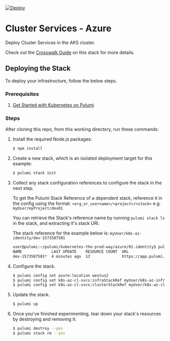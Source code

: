 [![Deploy](https://get.pulumi.com/new/button.svg)](https://app.pulumi.com/new)

# Cluster Services - Azure

Deploy Cluster Services in the AKS cluster.

Check out the [Crosswalk Guide](https://www.pulumi.com/docs/guides/crosswalk/kubernetes/cluster-services)
on this stack for more details.

## Deploying the Stack

To deploy your infrastructure, follow the below steps.

### Prerequisites

1. [Get Started with Kubernetes on Pulumi](https://www.pulumi.com/docs/get-started/kubernetes/)

### Steps

After cloning this repo, from this working directory, run these commands:

1. Install the required Node.js packages:

    ```bash
    $ npm install
    ```

1. Create a new stack, which is an isolated deployment target for this example:

    ```bash
    $ pulumi stack init
    ```

1.  Collect any stack configuration references to configure the stack in the
    next step.

    To get the Pulumi Stack Reference of a dependent stack, reference it in the
    config using the format: `<org_or_username>/<project>/<stack>` e.g. `myUser/myProject/dev01`

    You can retrieve the Stack's reference name by running `pulumi stack ls` in
    the stack, and extracting it's stack URI.

    The stack reference for the example below is: `myUser/k8s-az-identity/dev-1573587501`

    ```bash
    user@pulumi:~/pulumi/kubernetes-the-prod-way/azure/01-identity$ pul stack ls
    NAME             LAST UPDATE    RESOURCE COUNT  URL
    dev-1573587501*  4 minutes ago  13              https://app.pulumi.com/myUser/k8s-az-identity/dev-1573587501
    ```

1. Configure the stack.

    ```bash
    $ pulumi config set azure:location westus2
    $ pulumi config set k8s-az-cl-svcs:infraStackRef myUser/k8s-az-infra/dev-1573591518
    $ pulumi config set k8s-az-cl-svcs:clusterStackRef myUser/k8s-az-cluster/dev-1573591790
    ```

1. Update the stack.

    ```bash
    $ pulumi up
    ```

1. Once you've finished experimenting, tear down your stack's resources by destroying and removing it:

    ```bash
    $ pulumi destroy --yes
    $ pulumi stack rm --yes
    ```
